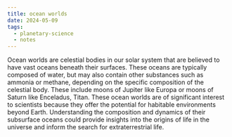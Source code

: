 ```yaml
---
title: ocean worlds
date: 2024-05-09
tags:
  - planetary-science
  - notes
---
```

Ocean worlds are celestial bodies in our solar system that are believed to have vast oceans beneath their surfaces. These oceans are typically composed of water, but may also contain other substances such as ammonia or methane, depending on the specific composition of the celestial body. These include moons of Jupiter like Europa or moons of Saturn like Enceladus, Titan. These ocean worlds are of significant interest to scientists because they offer the potential for habitable environments beyond Earth. Understanding the composition and dynamics of their subsurface oceans could provide insights into the origins of life in the universe and inform the search for extraterrestrial life.